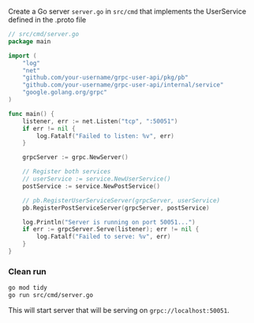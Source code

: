 
Create a Go server `server.go` in `src/cmd` that implements the UserService defined in the .proto file

```go
// src/cmd/server.go
package main

import (
    "log"
    "net"
    "github.com/your-username/grpc-user-api/pkg/pb"
    "github.com/your-username/grpc-user-api/internal/service"
    "google.golang.org/grpc"
)

func main() {
    listener, err := net.Listen("tcp", ":50051")
    if err != nil {
        log.Fatalf("Failed to listen: %v", err)
    }

    grpcServer := grpc.NewServer()

    // Register both services
    // userService := service.NewUserService()
    postService := service.NewPostService()

    // pb.RegisterUserServiceServer(grpcServer, userService)
    pb.RegisterPostServiceServer(grpcServer, postService)

    log.Println("Server is running on port 50051...")
    if err := grpcServer.Serve(listener); err != nil {
        log.Fatalf("Failed to serve: %v", err)
    }
}
```

### Clean run

```sh
go mod tidy
go run src/cmd/server.go
```

This will start server that will be serving on `grpc://localhost:50051`.